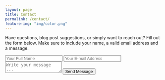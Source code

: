 ```yaml
---
layout: page
title: Contact
permalink: /contact/
feature-img: "img/color.png"
---
```


Have questions, blog post suggestions, or simply want to reach out? Fill out the form below. Make sure to include your name, a valid email address and a message.

<form action="https://getsimpleform.com/messages?form_api_token=form_api_token=969e809f277e661c3b2f4a41c0a00a6f" method="post">

  <!-- the redirect_to is optional, the form will redirect to the referrer on submission -->
  <input type='hidden' name='redirect_to' value='http://nataliewyll.com/thank-you' />
  <input type='text' name='name' placeholder='Your Full Name' required/>
  <input type='email' name='email' placeholder='Your E-mail Address' required/>
  <textarea name='message' placeholder='Write your message ...' required></textarea>
  <input type='submit' value='Send Message' />
</form>
